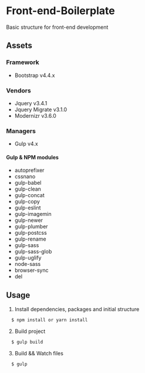 # Front-end-Boilerplate
Basic structure for front-end development

## Assets

### Framework
- Bootstrap v4.4.x

### Vendors
- Jquery v3.4.1
- Jquery Migrate v3.1.0
- Modernizr v3.6.0

### Managers
- Gulp v4.x

#### Gulp & NPM modules
- autoprefixer
- cssnano
- gulp-babel
- gulp-clean
- gulp-concat
- gulp-copy
- gulp-eslint
- gulp-imagemin
- gulp-newer
- gulp-plumber
- gulp-postcss
- gulp-rename
- gulp-sass
- gulp-sass-glob
- gulp-uglify
- node-sass
- browser-sync
- del

## Usage

1. Install dependencies, packages and initial structure

```sh
  $ npm install or yarn install
  ```
2. Build project

```sh
  $ gulp build
  ```
3. Build && Watch files

```sh
  $ gulp
  ```